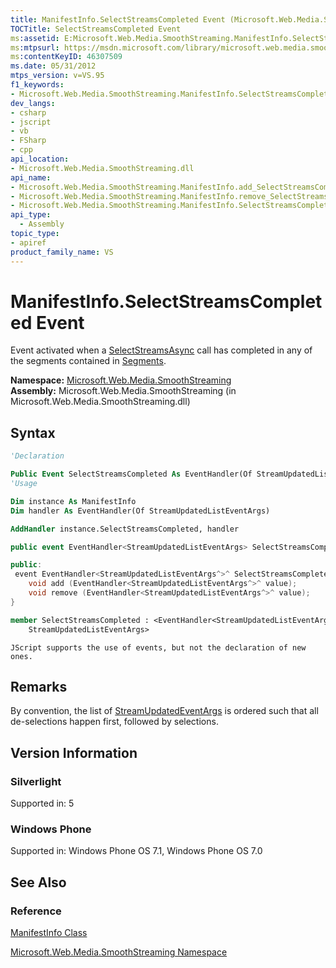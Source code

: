 ```yaml
---
title: ManifestInfo.SelectStreamsCompleted Event (Microsoft.Web.Media.SmoothStreaming)
TOCTitle: SelectStreamsCompleted Event
ms:assetid: E:Microsoft.Web.Media.SmoothStreaming.ManifestInfo.SelectStreamsCompleted
ms:mtpsurl: https://msdn.microsoft.com/library/microsoft.web.media.smoothstreaming.manifestinfo.selectstreamscompleted(v=VS.95)
ms:contentKeyID: 46307509
ms.date: 05/31/2012
mtps_version: v=VS.95
f1_keywords:
- Microsoft.Web.Media.SmoothStreaming.ManifestInfo.SelectStreamsCompleted
dev_langs:
- csharp
- jscript
- vb
- FSharp
- cpp
api_location:
- Microsoft.Web.Media.SmoothStreaming.dll
api_name:
- Microsoft.Web.Media.SmoothStreaming.ManifestInfo.add_SelectStreamsCompleted
- Microsoft.Web.Media.SmoothStreaming.ManifestInfo.remove_SelectStreamsCompleted
- Microsoft.Web.Media.SmoothStreaming.ManifestInfo.SelectStreamsCompleted
api_type:
  - Assembly
topic_type:
- apiref
product_family_name: VS
---
```


# ManifestInfo.SelectStreamsCompleted Event

Event activated when a [SelectStreamsAsync](segmentinfo-selectstreamsasync-method-microsoft-web-media-smoothstreaming_1.md) call has completed in any of the segments contained in [Segments](manifestinfo-segments-property-microsoft-web-media-smoothstreaming_1.md).

**Namespace:**  [Microsoft.Web.Media.SmoothStreaming](microsoft-web-media-smoothstreaming-namespace_1.md)  
**Assembly:**  Microsoft.Web.Media.SmoothStreaming (in Microsoft.Web.Media.SmoothStreaming.dll)

## Syntax

```vb
'Declaration

Public Event SelectStreamsCompleted As EventHandler(Of StreamUpdatedListEventArgs)
'Usage

Dim instance As ManifestInfo
Dim handler As EventHandler(Of StreamUpdatedListEventArgs)

AddHandler instance.SelectStreamsCompleted, handler
```

```csharp
public event EventHandler<StreamUpdatedListEventArgs> SelectStreamsCompleted
```

```cpp
public:
 event EventHandler<StreamUpdatedListEventArgs^>^ SelectStreamsCompleted {
    void add (EventHandler<StreamUpdatedListEventArgs^>^ value);
    void remove (EventHandler<StreamUpdatedListEventArgs^>^ value);
}
```

``` fsharp
member SelectStreamsCompleted : <EventHandler<StreamUpdatedListEventArgs>,
    StreamUpdatedListEventArgs>
```

```jscript
JScript supports the use of events, but not the declaration of new ones.
```

## Remarks

By convention, the list of [StreamUpdatedEventArgs](streamupdatedeventargs-class-microsoft-web-media-smoothstreaming_1.md) is ordered such that all de-selections happen first, followed by selections.

## Version Information

### Silverlight

Supported in: 5  

### Windows Phone

Supported in: Windows Phone OS 7.1, Windows Phone OS 7.0  

## See Also

### Reference

[ManifestInfo Class](manifestinfo-class-microsoft-web-media-smoothstreaming_1.md)

[Microsoft.Web.Media.SmoothStreaming Namespace](microsoft-web-media-smoothstreaming-namespace_1.md)
